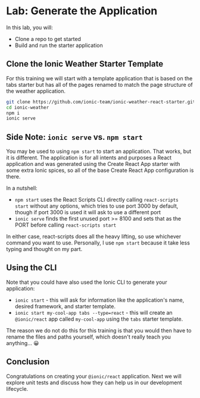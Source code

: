 # Lab: Generate the Application

In this lab, you will:

- Clone a repo to get started
- Build and run the starter application

## Clone the Ionic Weather Starter Template

For this training we will start with a template application that is based on the tabs starter but has all of the pages renamed to match the page structure of the weather application.

```bash
git clone https://github.com/ionic-team/ionic-weather-react-starter.git ionic-weather
cd ionic-weather
npm i
ionic serve
```

## Side Note: `ionic serve` vs. `npm start`

You may be used to using `npm start` to start an application. That works, but it is different. The application is for all intents and purposes a React application and was generated using the Create React App starter with some extra Ionic spices, so all of the base Create React App configuration is there.

In a nutshell:

- `npm start` uses the React Scripts CLI directly calling `react-scripts start` without any options, which tries to use port 3000 by default, though if port 3000 is used it will ask to use a different port
- `ionic serve` finds the first unused port >= 8100 and sets that as the PORT before calling `react-scripts start`

In either case, react-scripts does all the heavy lifting, so use whichever command you want to use. Personally, I use `npm start` because it take less typing and thought on my part.

## Using the CLI

Note that you could have also used the Ionic CLI to generate your application:

- `ionic start` - this will ask for information like the application's name, desired framework, and starter template.
- `ionic start my-cool-app tabs --type=react` - this will create an `@ionic/react` app called `my-cool-app` using the `tabs` starter template.

The reason we do not do this for this training is that you would then have to rename the files and paths yourself, which doesn't really teach you anything... 😀

## Conclusion

Congratulations on creating your `@ionic/react` application. Next we will explore unit tests and discuss how they can help us in our development lifecycle.
